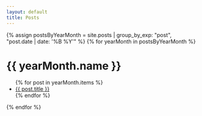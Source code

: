 ```yaml
---
layout: default
title: Posts
---
```


<main>
  {% assign postsByYearMonth = site.posts | group_by_exp: "post", "post.date | date: '%B %Y'" %}
  {% for yearMonth in postsByYearMonth %}
    <h1>{{ yearMonth.name }}</h1>
    <ul>
      {% for post in yearMonth.items %}
        <li><a href="{{ post.url }}">{{ post.title }}</a></li>
      {% endfor %}
    </ul>
  {% endfor %}
</main>